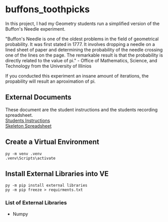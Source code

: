 # buffons_toothpicks
In this project, I had my Geometry students run a simplified version of the Buffon's Needle experiment.

"Buffon's Needle is one of the oldest problems in the field of geometrical probability. It was first stated in 1777. It involves dropping a needle on a lined sheet of paper and determining the probability of the needle crossing one of the lines on the page. The remarkable result is that the probability is directly related to the value of pi." - Office of Mathematics, Science, and Technology from the University of Illinios

If you conducted this experiment an insane amount of iterations, the propability will result an aproximation of pi.

## External Documents
These document are the student instructions and the students recording spreadsheet.<br>
[Students Instructions](https://docs.google.com/document/d/1u5bY6uAqDca5qn2041foTRbbd32cP3d3Sqjed_VhrQ4/edit?usp=sharing) <br>
[Skeleton Spreadsheet](https://docs.google.com/spreadsheets/d/1lr1O2zr7ujXikG6ItsZW4FE45K3W9Uv_PQFkqRxGcbs/edit?usp=sharing)

## Create a Virtual Environment
```shell
py -m venv .venv
.venv\Scripts\activate
```

## Install External Libraries into VE
```shell
py -m pip install external libraries
py -m pip freeze > requirments.txt
```

### List of External Libraries
-  Numpy
